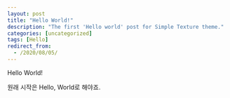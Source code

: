 ```yaml
---
layout: post
title: "Hello World!"
description: "The first 'Hello world' post for Simple Texture theme."
categories: [uncategorized]
tags: [Hello]
redirect_from:
  - /2020/08/05/
---
```

Hello World!

원래 시작은 Hello, World로 해야죠.